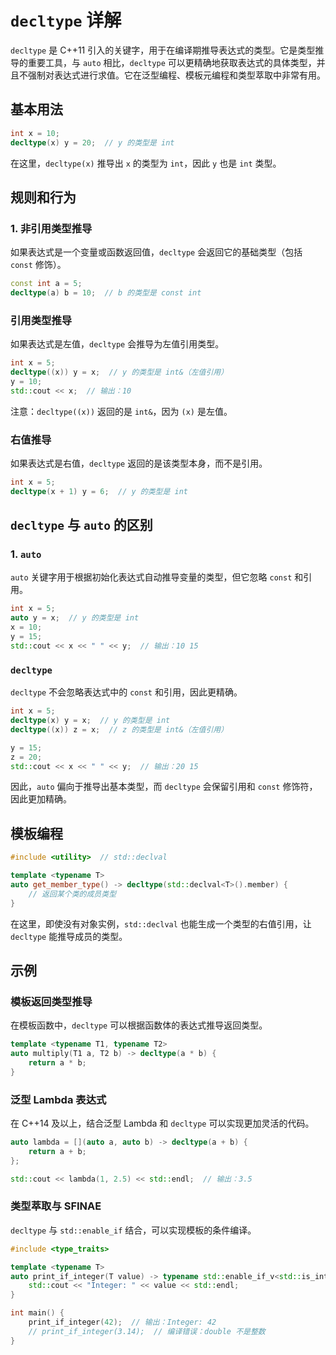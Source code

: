 # `decltype` 详解

`decltype` 是 C++11 引入的关键字，用于在编译期推导表达式的类型。它是类型推导的重要工具，与 `auto` 相比，`decltype` 可以更精确地获取表达式的具体类型，并且不强制对表达式进行求值。它在泛型编程、模板元编程和类型萃取中非常有用。

## 基本用法

```cpp
int x = 10;
decltype(x) y = 20;  // y 的类型是 int
```

在这里，`decltype(x)` 推导出 `x` 的类型为 `int`，因此 `y` 也是 `int` 类型。

## 规则和行为

### 1. 非引用类型推导

如果表达式是一个变量或函数返回值，`decltype` 会返回它的基础类型（包括 `const` 修饰）。

```cpp
const int a = 5;
decltype(a) b = 10;  // b 的类型是 const int
```

### 引用类型推导

如果表达式是左值，`decltype` 会推导为左值引用类型。

```cpp
int x = 5;
decltype((x)) y = x;  // y 的类型是 int&（左值引用）
y = 10;
std::cout << x;  // 输出：10
```

注意：`decltype((x))` 返回的是 `int&`，因为 `(x)` 是左值。

### 右值推导

如果表达式是右值，`decltype` 返回的是该类型本身，而不是引用。

```cpp
int x = 5;
decltype(x + 1) y = 6;  // y 的类型是 int
```

## `decltype` 与 `auto` 的区别

### 1. `auto`

`auto` 关键字用于根据初始化表达式自动推导变量的类型，但它忽略 `const` 和引用。

```cpp
int x = 5;
auto y = x;  // y 的类型是 int
x = 10;
y = 15;
std::cout << x << " " << y;  // 输出：10 15
```

### `decltype`

`decltype` 不会忽略表达式中的 `const` 和引用，因此更精确。

```cpp
int x = 5;
decltype(x) y = x;  // y 的类型是 int
decltype((x)) z = x;  // z 的类型是 int&（左值引用）

y = 15;
z = 20;
std::cout << x << " " << y;  // 输出：20 15
```

因此，`auto` 偏向于推导出基本类型，而 `decltype` 会保留引用和 `const` 修饰符，因此更加精确。

## 模板编程

```cpp
#include <utility>  // std::declval

template <typename T>
auto get_member_type() -> decltype(std::declval<T>().member) {
    // 返回某个类的成员类型
}
```

在这里，即使没有对象实例，`std::declval` 也能生成一个类型的右值引用，让 `decltype` 能推导成员的类型。

## 示例

### 模板返回类型推导

在模板函数中，`decltype` 可以根据函数体的表达式推导返回类型。

```cpp
template <typename T1, typename T2>
auto multiply(T1 a, T2 b) -> decltype(a * b) {
    return a * b;
}
```

### 泛型 Lambda 表达式

在 C++14 及以上，结合泛型 Lambda 和 `decltype` 可以实现更加灵活的代码。

```cpp
auto lambda = [](auto a, auto b) -> decltype(a + b) {
    return a + b;
};

std::cout << lambda(1, 2.5) << std::endl;  // 输出：3.5
```

### 类型萃取与 SFINAE

`decltype` 与 `std::enable_if` 结合，可以实现模板的条件编译。

```cpp
#include <type_traits>

template <typename T>
auto print_if_integer(T value) -> typename std::enable_if_v<std::is_integral<T>::value, void> {
    std::cout << "Integer: " << value << std::endl;
}

int main() {
    print_if_integer(42);  // 输出：Integer: 42
    // print_if_integer(3.14);  // 编译错误：double 不是整数
}
```
